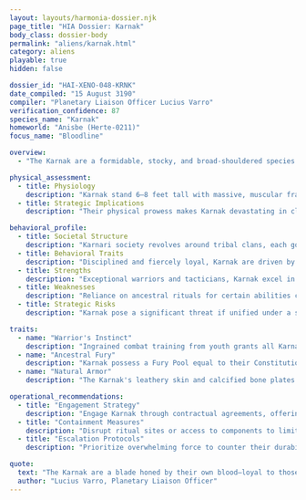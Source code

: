 ```yaml
---
layout: layouts/harmonia-dossier.njk
page_title: "HIA Dossier: Karnak"
body_class: dossier-body
permalink: "aliens/karnak.html"
category: aliens
playable: true
hidden: false

dossier_id: "HAI-XENO-048-KRNK"
date_compiled: "15 August 3190"
compiler: "Planetary Liaison Officer Lucius Varro"
verification_confidence: 87
species_name: "Karnak"
homeworld: "Anisbe (Herte-0211)"
focus_name: "Bloodline"

overview:
  - "The Karnak are a formidable, stocky, and broad-shouldered species from the harsh, ash-strewn world of Anisba, marked by jagged mountains and deep-seated tribal rivalries. Shaped by centuries of clan warfare, they embody disciplined ferocity, guided by a cultural code that venerates loyalty, vengeance, and honor. Known as 'Karnari' in plural, derogatory terms such as 'Ash-Dogs' or 'Bone-Biters' are ill-advised, often provoking violent retribution. Their transition to professional mercenaries and traders has extended their influence across the sector. Harmonia Astralis views the Karnak as exceptional warriors for hire, but their capacity for organized resistance and unrelenting vendettas poses a significant threat if loyalty is mishandled."

physical_assessment:
  - title: Physiology
    description: "Karnak stand 6–8 feet tall with massive, muscular frames supported by dense skeletal structures. Their ashen gray to earthy brown skin is leathery and armor-like, often reinforced by calcified bone plates across the arms, chest, and face, sometimes exposed and ornamented with carvings or stains to signify strength or lineage. Enlarged lower canines protrude as tusk-like teeth, occasionally capped with metal in martial clans, enhancing their intimidating presence."
  - title: Strategic Implications
    description: "Their physical prowess makes Karnak devastating in close combat, with natural armor and strength enabling dominance in unarmored or melee scenarios. Their size and bone structure require heavy weaponry for effective neutralization. Low-tech environments amplify their threat due to innate defenses, though advanced weaponry can exploit gaps in their resilience."

behavioral_profile:
  - title: Societal Structure
    description: "Karnari society revolves around tribal clans, each governed by a code of honor and martial tradition. Loyalty to clan and ancestors supersedes external allegiances, with warbands forming tight-knit units that operate as both family and fighting force. Their mercenary activities have expanded this structure across the sector without diminishing clan cohesion."
  - title: Behavioral Traits
    description: "Disciplined and fiercely loyal, Karnak are driven by honor and vengeance. They respond poorly to perceived disrespect or betrayal, with grudges often escalating to clan-wide conflicts. Their professional demeanor as mercenaries masks a volatile temperament when provoked."
  - title: Strengths
    description: "Exceptional warriors and tacticians, Karnak excel in high-intensity combat and disciplined operations. Their ability to function as cohesive units makes them ideal for coordinated assaults or defense, with natural armor enhancing resilience in diverse environments."
  - title: Weaknesses
    description: "Reliance on ancestral rituals for certain abilities can be disrupted by denying access to ritual components or locations. Zero-gravity environments slightly impair coordination due to their massive frames, though less severely than other species. Their rigid honor code can be manipulated to provoke internal strife."
  - title: Strategic Risks
    description: "Karnak pose a significant threat if unified under a single cause, capable of forming warbands that could challenge Harmonian outposts. Their mercenary nature makes them susceptible to financial inducements, but betrayal risks long-term retaliation. Monitor inter-clan communications for signs of unification or large-scale contracts."

traits:
  - name: "Warrior's Instinct"
    description: "Ingrained combat training from youth grants all Karnak a +1 bonus to their Attack Bonus, regardless of class. This universal martial proficiency ensures that even non-combatant Karnak, such as scholars or engineers, are capable fighters, making them unpredictable and dangerous in any confrontation."
  - name: "Ancestral Fury"
    description: "Karnak possess a Fury Pool equal to their Constitution modifier (minimum 1). As an instant action, they may spend 1 point to reroll a failed hit, saving throw, or physical skill check, declared immediately after the failure without knowing the outcome. If the reroll fails, they suffer 1 psychic damage that bypasses armor, representing ancestral disapproval. Fury points regenerate after a full night's rest or a one-hour Anisban ritual (requiring elements like fire, drummers, sacrifices, moonlight, or specific locations, varying by tribe). Rituals may only be performed once daily to avoid ancestral displeasure."
  - name: "Natural Armor"
    description: "The Karnak's leathery skin and calcified bone plates provide an innate Armor Class of 12 plus their half of their level (rounded up, minimum 1), active even when unarmored. This does not stack with worn armor; use the higher AC value."

operational_recommendations:
  - title: "Engagement Strategy"
    description: "Engage Karnak through contractual agreements, offering substantial resources to secure loyalty. Frame partnerships as honorable alliances to align with their cultural values and ensure compliance."
  - title: "Containment Measures"
    description: "Disrupt ritual sites or access to components to limit their Ancestral Fury capabilities. Deploy in high-combat scenarios to leverage their strengths, but introduce internal provocations to fracture clan unity in zero-gravity environments."
  - title: "Escalation Protocols"
    description: "Prioritize overwhelming force to counter their durability and coordination, targeting leadership to disrupt clan cohesion. Avoid direct conflict unless clan mobilizations exceed critical thresholds (approximately 500 individuals), as their sustained resistance requires strategic isolation or heavy weaponry."

quote:
  text: "The Karnak are a blade honed by their own blood—loyal to those who pay in honor, lethal to those who cross them."
  author: "Lucius Varro, Planetary Liaison Officer"
---
```

